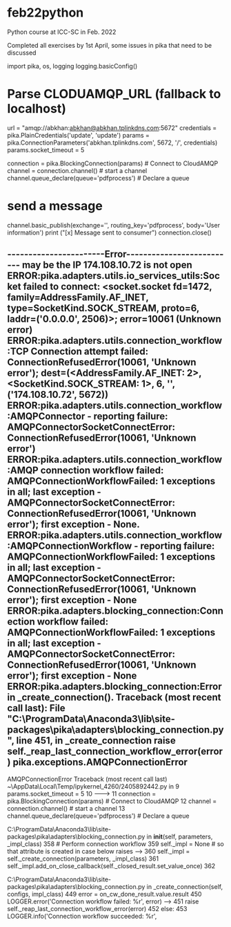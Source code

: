 # feb22python
Python course at ICC-SC in Feb. 2022

Completed all exercises by 1st April, some issues in pika that need to be discussed

import pika, os, logging
logging.basicConfig()

# Parse CLODUAMQP_URL (fallback to localhost)
url = "amqp://abkhan:abkhan@abkhan.tplinkdns.com:5672"
credentials = pika.PlainCredentials('update', 'update')
params = pika.ConnectionParameters('abkhan.tplinkdns.com', 5672, '/', credentials)
params.socket_timeout = 5

connection = pika.BlockingConnection(params) # Connect to CloudAMQP
channel = connection.channel() # start a channel
channel.queue_declare(queue='pdfprocess') # Declare a queue
# send a message

channel.basic_publish(exchange='', routing_key='pdfprocess', body='User information')
print ("[x] Message sent to consumer")
connection.close()

-----------------------Error-------------------------- may be the IP 174.108.10.72 is not open
ERROR:pika.adapters.utils.io_services_utils:Socket failed to connect: <socket.socket fd=1472, family=AddressFamily.AF_INET, type=SocketKind.SOCK_STREAM, proto=6, laddr=('0.0.0.0', 2506)>; error=10061 (Unknown error)
ERROR:pika.adapters.utils.connection_workflow:TCP Connection attempt failed: ConnectionRefusedError(10061, 'Unknown error'); dest=(<AddressFamily.AF_INET: 2>, <SocketKind.SOCK_STREAM: 1>, 6, '', ('174.108.10.72', 5672))
ERROR:pika.adapters.utils.connection_workflow:AMQPConnector - reporting failure: AMQPConnectorSocketConnectError: ConnectionRefusedError(10061, 'Unknown error')
ERROR:pika.adapters.utils.connection_workflow:AMQP connection workflow failed: AMQPConnectionWorkflowFailed: 1 exceptions in all; last exception - AMQPConnectorSocketConnectError: ConnectionRefusedError(10061, 'Unknown error'); first exception - None.
ERROR:pika.adapters.utils.connection_workflow:AMQPConnectionWorkflow - reporting failure: AMQPConnectionWorkflowFailed: 1 exceptions in all; last exception - AMQPConnectorSocketConnectError: ConnectionRefusedError(10061, 'Unknown error'); first exception - None
ERROR:pika.adapters.blocking_connection:Connection workflow failed: AMQPConnectionWorkflowFailed: 1 exceptions in all; last exception - AMQPConnectorSocketConnectError: ConnectionRefusedError(10061, 'Unknown error'); first exception - None
ERROR:pika.adapters.blocking_connection:Error in _create_connection().
Traceback (most recent call last):
  File "C:\ProgramData\Anaconda3\lib\site-packages\pika\adapters\blocking_connection.py", line 451, in _create_connection
    raise self._reap_last_connection_workflow_error(error)
pika.exceptions.AMQPConnectionError
---------------------------------------------------------------------------
AMQPConnectionError                       Traceback (most recent call last)
~\AppData\Local\Temp/ipykernel_4260/2405892442.py in <module>
      9 params.socket_timeout = 5
     10 
---> 11 connection = pika.BlockingConnection(params) # Connect to CloudAMQP
     12 channel = connection.channel() # start a channel
     13 channel.queue_declare(queue='pdfprocess') # Declare a queue

C:\ProgramData\Anaconda3\lib\site-packages\pika\adapters\blocking_connection.py in __init__(self, parameters, _impl_class)
    358         # Perform connection workflow
    359         self._impl = None  # so that attribute is created in case below raises
--> 360         self._impl = self._create_connection(parameters, _impl_class)
    361         self._impl.add_on_close_callback(self._closed_result.set_value_once)
    362 

C:\ProgramData\Anaconda3\lib\site-packages\pika\adapters\blocking_connection.py in _create_connection(self, configs, impl_class)
    449                 error = on_cw_done_result.value.result
    450                 LOGGER.error('Connection workflow failed: %r', error)
--> 451                 raise self._reap_last_connection_workflow_error(error)
    452             else:
    453                 LOGGER.info('Connection workflow succeeded: %r',
